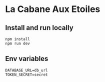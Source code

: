 # La Cabane Aux Etoiles

## Install and run locally
```
npm install
npm run dev
```
## Env variables

```
DATABASE_URL=db_url
TOKEN_SECRET=secret
```